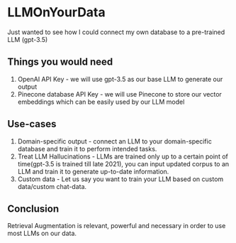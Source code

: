 # LLMOnYourData
Just wanted to see how I could connect my own database to a pre-trained LLM (gpt-3.5)


## Things you would need

1. OpenAI API Key - we will use gpt-3.5 as our base LLM to generate our output
2. Pinecone database API Key - we will use Pinecone to store our vector embeddings which can be easily used by our LLM model

## Use-cases

1. Domain-specific output - connect an LLM to your domain-specific database and train it to perform intended tasks.
2. Treat LLM Hallucinations - LLMs are trained only up to a certain point of time(gpt-3.5 is trained till late 2021), you can input updated corpus to an LLM and train it to generate up-to-date information.
3. Custom data - Let us say you want to train your LLM based on custom data/custom chat-data.

## Conclusion

Retrieval Augmentation is relevant, powerful and necessary in order to use most LLMs on our data.
